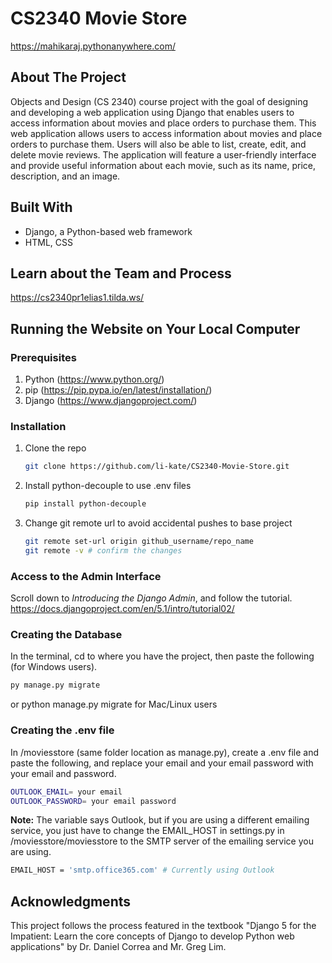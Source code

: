 # CS2340 Movie Store
https://mahikaraj.pythonanywhere.com/ 

## About The Project
Objects and Design (CS 2340) course project with the goal of designing and developing a web application using Django that enables users to access information about movies and place orders to purchase them. This web application allows users to access information about movies and place orders to purchase them. Users will also be able to list, create, edit, and delete movie reviews. The application will feature a user-friendly interface and provide useful information about each movie, such as its name, price, description, and an image.

## Built With
- Django, a Python-based web framework
- HTML, CSS

## Learn about the Team and Process
https://cs2340pr1elias1.tilda.ws/

## Running the Website on Your Local Computer
### Prerequisites
1. Python (https://www.python.org/)
2. pip (https://pip.pypa.io/en/latest/installation/)
3. Django (https://www.djangoproject.com/)
   
### Installation
1. Clone the repo
   ```sh
   git clone https://github.com/li-kate/CS2340-Movie-Store.git
   ```
2. Install python-decouple to use .env files
   ```sh
   pip install python-decouple
   ```
3. Change git remote url to avoid accidental pushes to base project
   ```sh
   git remote set-url origin github_username/repo_name
   git remote -v # confirm the changes
   ```

### Access to the Admin Interface
Scroll down to *Introducing the Django Admin*, and follow the tutorial.
https://docs.djangoproject.com/en/5.1/intro/tutorial02/

### Creating the Database
In the terminal, cd to where you have the project, then paste the following (for Windows users).
   ```sh
   py manage.py migrate
   ```
or python manage.py migrate for Mac/Linux users

### Creating the .env file
In /moviesstore (same folder location as manage.py), create a .env file and paste the following, and replace your email and your email password with your email and password.
   ```sh
  OUTLOOK_EMAIL= your email
  OUTLOOK_PASSWORD= your email password
   ```
**Note:** The variable says Outlook, but if you are using a different emailing service, you just have to change the EMAIL_HOST in settings.py in /moviesstore/moviesstore to the SMTP server of the emailing service you are using.
   ```sh
  EMAIL_HOST = 'smtp.office365.com' # Currently using Outlook
   ```

## Acknowledgments
This project follows the process featured in the textbook "Django 5 for the Impatient: Learn the core concepts of Django to develop Python web applications" by Dr. Daniel Correa and Mr. Greg Lim.
